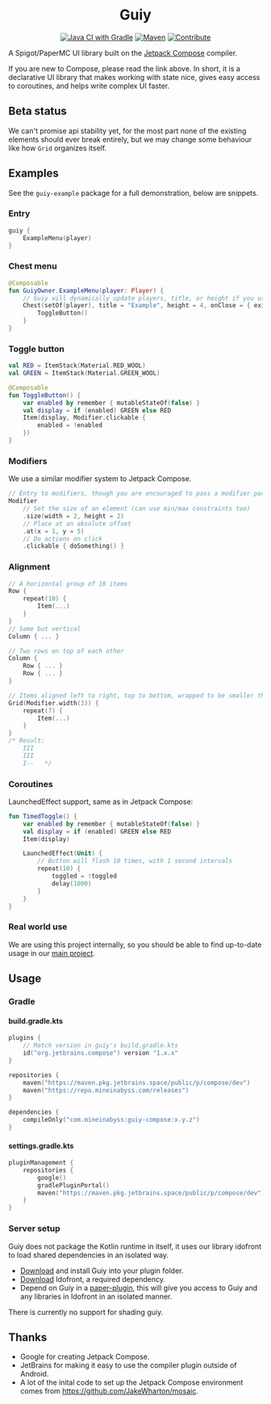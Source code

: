 <div align="center">

# Guiy

[![Java CI with Gradle](https://github.com/MineInAbyss/guiy-compose/actions/workflows/gradle-ci.yml/badge.svg)](https://github.com/MineInAbyss/guiy-compose/actions/workflows/gradle-ci.yml)
[![Maven](https://img.shields.io/maven-metadata/v?metadataUrl=https://repo.mineinabyss.com/releases/com/mineinabyss/guiy-compose/maven-metadata.xml)](https://repo.mineinabyss.com/#/releases/com/mineinabyss/guiy-compose)
[![Contribute](https://shields.io/badge/Contribute-e57be5?logo=github%20sponsors&style=flat&logoColor=white)](https://wiki.mineinabyss.com/contribute/)
</div>

A Spigot/PaperMC UI library built on the [Jetpack Compose](https://developer.android.com/jetpack/compose) compiler.

If you are new to Compose, please read the link above. In short, it is a declarative UI library that makes working with
state nice, gives easy access to coroutines, and helps write complex UI faster.

## Beta status

We can't promise api stability yet, for the most part none of the existing elements should ever break entirely, but we
may change some behaviour like how `Grid` organizes itself.

## Examples

See the `guiy-example` package for a full demonstration, below are snippets.

### Entry

```kotlin
guiy {
    ExampleMenu(player)
}
```

### Chest menu

```kotlin
@Composable
fun GuiyOwner.ExampleMenu(player: Player) {
    // Guiy will dynamically update players, title, or height if you use a state.
    Chest(setOf(player), title = "Example", height = 4, onClose = { exit() /*reopen()*/ }) {
        ToggleButton()
    }
}
```

### Toggle button

```kotlin
val RED = ItemStack(Material.RED_WOOL)
val GREEN = ItemStack(Material.GREEN_WOOL)

@Composable
fun ToggleButton() {
    var enabled by remember { mutableStateOf(false) }
    val display = if (enabled) GREEN else RED
    Item(display, Modifier.clickable {
        enabled = !enabled
    })
}
```

### Modifiers

We use a similar modifier system to Jetpack Compose.

```kotlin
// Entry to modifiers, though you are encouraged to pass a modifier parameter into your composables.
Modifier
    // Set the size of an element (can use min/max constraints too)
    .size(width = 2, height = 2)
    // Place at an absolute offset
    .at(x = 1, y = 5)
    // Do actions on click
    .clickable { doSomething() }
```

### Alignment

```kotlin
// A horizontal group of 10 items
Row {
    repeat(10) {
        Item(...)
    }
}
// Same but vertical
Column { ... }

// Two rows on top of each other
Column {
    Row { ... }
    Row { ... }
}

// Items aligned left to right, top to bottom, wrapped to be smaller than width.
Grid(Modifier.width(3)) {
    repeat(7) {
        Item(...)
    }
}
/* Result:
    III
    III
    I--   */
```

### Coroutines

LaunchedEffect support, same as in Jetpack Compose:

```kotlin
fun TimedToggle() {
    var enabled by remember { mutableStateOf(false) }
    val display = if (enabled) GREEN else RED
    Item(display)

    LaunchedEffect(Unit) {
        // Button will flash 10 times, with 1 second intervals
        repeat(10) {
            toggled = !toggled
            delay(1000)
        }
    }
}
```

### Real world use

We are using this project internally, so you should be able to find up-to-date usage in
our [main project](https://github.com/MineInAbyss/MineInAbyss/tree/master/mineinabyss-features/src/main/kotlin/com/mineinabyss/guilds/menus).

## Usage

### Gradle

#### build.gradle.kts

```kotlin
plugins {
    // Match version in guiy's build.gradle.kts
    id("org.jetbrains.compose") version "1.x.x"
}

repositories {
    maven("https://maven.pkg.jetbrains.space/public/p/compose/dev")
    maven("https://repo.mineinabyss.com/releases")
}

dependencies {
    compileOnly("com.mineinabyss:guiy-compose:x.y.z")
}
```

#### settings.gradle.kts

```kotlin
pluginManagement {
    repositories {
        google()
        gradlePluginPortal()
        maven("https://maven.pkg.jetbrains.space/public/p/compose/dev")
    }
}
```

### Server setup

Guiy does not package the Kotlin runtime in itself, it uses our library idofront to load shared dependencies in an
isolated way.

- [Download](https://github.com/MineInAbyss/guiy-compose/releases/latest) and install Guiy into your plugin folder.
- [Download](https://github.com/MineInAbyss/Idofront/releases/latest) Idofront, a required dependency.
- Depend on Guiy in a [paper-plugin](https://docs.papermc.io/paper/dev/getting-started/paper-plugins), this will give you access to Guiy and any libraries in Idofront in an isolated manner.

There is currently no support for shading guiy.

## Thanks

- Google for creating Jetpack Compose.
- JetBrains for making it easy to use the compiler plugin outside of Android.
- A lot of the inital code to set up the Jetpack Compose environment comes from https://github.com/JakeWharton/mosaic.
